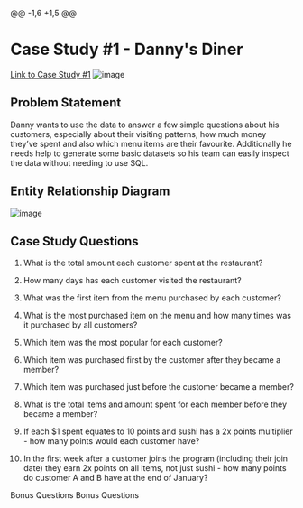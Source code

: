 @@ -1,6 +1,5 @@
# Case Study #1 - Danny's Diner
[Link to Case Study #1](https://8weeksqlchallenge.com/case-study-1/)
![image](https://user-images.githubusercontent.com/89238949/132334785-3593260e-a5c6-4eff-b55a-895a8f2437b4.png)


## Problem Statement
Danny wants to use the data to answer a few simple questions about his customers, especially about their visiting patterns, how much money they’ve spent and also which menu items are their favourite. Additionally he needs help to generate some basic datasets so his team can easily inspect the data without needing to use SQL.
## Entity Relationship Diagram
![image](https://user-images.githubusercontent.com/89238949/132333688-6a4e2b17-a932-4f73-9fa5-4d695dd6d66b.png)
## Case Study Questions
1. What is the total amount each customer spent at the restaurant?
2. How many days has each customer visited the restaurant?
3. What was the first item from the menu purchased by each customer?
4. What is the most purchased item on the menu and how many times was it purchased by all customers?
5. Which item was the most popular for each customer?
6. Which item was purchased first by the customer after they became a member?
7. Which item was purchased just before the customer became a member?
8. What is the total items and amount spent for each member before they became a member?

9. If each $1 spent equates to 10 points and sushi has a 2x points multiplier - how many points would each customer have?

10. In the first week after a customer joins the program (including their join date) they earn 2x points on all items, not just sushi - how many points do customer A and B have at    the end of January?

Bonus Questions
    Bonus Questions
